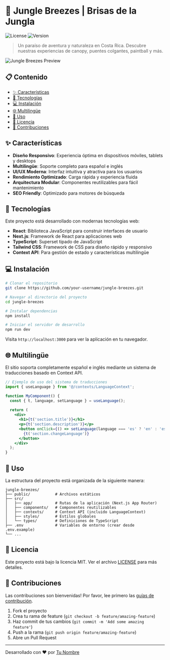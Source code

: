 # 🌿 Jungle Breezes | Brisas de la Jungla

![License](https://img.shields.io/badge/license-MIT-blue.svg)
![Version](https://img.shields.io/badge/version-1.0.0-green.svg)

> Un paraíso de aventura y naturaleza en Costa Rica. Descubre nuestras experiencias de canopy, puentes colgantes, paintball y más.

![Jungle Breezes Preview](/api/placeholder/1200/630)

## 📋 Contenido

- [✨ Características](#-características)
- [🚀 Tecnologías](#-tecnologías)
- [💻 Instalación](#-instalación)
- [🌐 Multilingüe](#-multilingüe)
- [🔧 Uso](#-uso)
- [📝 Licencia](#-licencia)
- [👥 Contribuciones](#-contribuciones)

## ✨ Características

- **Diseño Responsivo**: Experiencia óptima en dispositivos móviles, tablets y desktops
- **Multilingüe**: Soporte completo para español e inglés
- **UI/UX Moderna**: Interfaz intuitiva y atractiva para los usuarios
- **Rendimiento Optimizado**: Carga rápida y experiencia fluida
- **Arquitectura Modular**: Componentes reutilizables para fácil mantenimiento
- **SEO Friendly**: Optimizado para motores de búsqueda

## 🚀 Tecnologías

Este proyecto está desarrollado con modernas tecnologías web:

- **React**: Biblioteca JavaScript para construir interfaces de usuario
- **Next.js**: Framework de React para aplicaciones web
- **TypeScript**: Superset tipado de JavaScript
- **Tailwind CSS**: Framework de CSS para diseño rápido y responsivo
- **Context API**: Para gestión de estado y características multilingüe

## 💻 Instalación

```bash
# Clonar el repositorio
git clone https://github.com/your-username/jungle-breezes.git

# Navegar al directorio del proyecto
cd jungle-breezes

# Instalar dependencias
npm install

# Iniciar el servidor de desarrollo
npm run dev
```

Visita `http://localhost:3000` para ver la aplicación en tu navegador.

## 🌐 Multilingüe

El sitio soporta completamente español e inglés mediante un sistema de traducciones basado en Context API.

```jsx
// Ejemplo de uso del sistema de traducciones
import { useLanguage } from '@/contexts/LanguageContext';

function MyComponent() {
  const { t, language, setLanguage } = useLanguage();
  
  return (
    <div>
      <h1>{t('section.title')}</h1>
      <p>{t('section.description')}</p>
      <button onClick={() => setLanguage(language === 'es' ? 'en' : 'es')}>
        {t('section.changeLanguage')}
      </button>
    </div>
  );
}
```

## 🔧 Uso

La estructura del proyecto está organizada de la siguiente manera:

```
jungle-breezes/
├── public/           # Archivos estáticos
├── src/
│   ├── app/          # Rutas de la aplicación (Next.js App Router)
│   ├── components/   # Componentes reutilizables
│   ├── contexts/     # Context API (incluido LanguageContext)
│   ├── styles/       # Estilos globales
│   └── types/        # Definiciones de TypeScript
├── .env              # Variables de entorno (crear desde .env.example)
└── ...
```

## 📝 Licencia

Este proyecto está bajo la licencia MIT. Ver el archivo [LICENSE](LICENSE) para más detalles.

## 👥 Contribuciones

Las contribuciones son bienvenidas! Por favor, lee primero las [guías de contribución](CONTRIBUTING.md).

1. Fork el proyecto
2. Crea tu rama de feature (`git checkout -b feature/amazing-feature`)
3. Haz commit de tus cambios (`git commit -m 'Add some amazing feature'`)
4. Push a la rama (`git push origin feature/amazing-feature`)
5. Abre un Pull Request

---

Desarrollado con ❤️ por [Tu Nombre](https://github.com/your-username)
